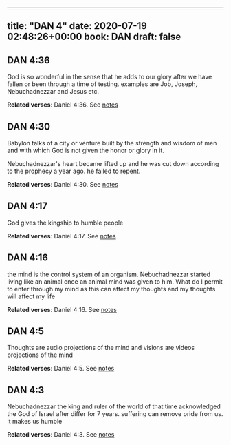 
---
title: "DAN 4"
date: 2020-07-19 02:48:26+00:00
book: DAN
draft: false
---

## DAN 4:36

God is so wonderful in the sense that he adds to our glory after we have fallen or been through a time of testing. examples are Job, Joseph, Nebuchadnezzar and Jesus etc.

**Related verses**: Daniel 4:36. See [notes](https://my.bible.com/notes/3476833961018909348)


## DAN 4:30

Babylon talks of a city or venture built by the strength and wisdom of men and with which God is not given the honor or glory in it.

Nebuchadnezzar's heart became lifted up and he was cut down according to the prophecy a year ago. he failed to repent.

**Related verses**: Daniel 4:30. See [notes](https://my.bible.com/notes/3476812114843918762)


## DAN 4:17

God gives the kingship to humble people

**Related verses**: Daniel 4:17. See [notes](https://my.bible.com/notes/3476806010655203683)


## DAN 4:16

the mind is the control system of an organism. Nebuchadnezzar started living like an animal once an animal mind was given to him. What do I permit to enter through my mind as this can affect my thoughts and my thoughts will affect my life

**Related verses**: Daniel 4:16. See [notes](https://my.bible.com/notes/3476805522480161120)


## DAN 4:5

Thoughts are audio projections of the mind and visions are videos projections of the mind

**Related verses**: Daniel 4:5. See [notes](https://my.bible.com/notes/3476793576968151287)


## DAN 4:3

Nebuchadnezzar the king and ruler of the world of that time acknowledged the God of Israel after differ for 7 years. suffering can remove pride from us. it makes us humble

**Related verses**: Daniel 4:3. See [notes](https://my.bible.com/notes/3476792802808684780)

